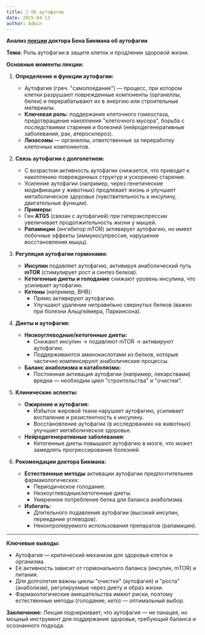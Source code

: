 ```yaml
---
title: 📰 Об аутофагии
date: 2025-04-13
author: Admin
---
```

**Анализ [лекции](https://youtu.be/Er1MVXUOJh8?si=0OxorpFtHTSysFQG) доктора Бена Бикмана об аутофагии**  

**Тема:** Роль аутофагии в защите клеток и продлении здоровой жизни.  

**Основные моменты лекции:**  
1. **Определение и функции аутофагии:**  
   - Аутофагия (греч. "самопоедание") — процесс, при котором клетки разрушают поврежденные компоненты (органеллы, белки) и перерабатывают их в энергию или строительные материалы.  
   - **Ключевая роль:** поддержание клеточного гомеостаза, предотвращение накопления "клеточного мусора", борьба с последствиями старения и болезней (нейродегенеративные заболевания, рак, атеросклероз).  
   - **Лизосомы** — органеллы, ответственные за переработку клеточных компонентов.  

2. **Связь аутофагии с долголетием:**
	- С возрастом активность аутофагии снижается, что приводит к накоплению поврежденных структур и ускорению старения.  
	- Усиление аутофагии (например, через генетические модификации у животных) продлевает жизнь и улучшает метаболическое здоровье (чувствительность к инсулину, двигательные функции).  
	- **Примеры:**  
     - Ген **ATG5** (связан с аутофагией) при гиперэкспрессии увеличивает продолжительность жизни у мышей.  
     - **Рапамицин** (ингибитор mTOR) активирует аутофагию, но имеет побочные эффекты (иммуносупрессия, нарушение восстановления мышц).  

3. **Регуляция аутофагии гормонами:**  
   - **Инсулин** подавляет аутофагию, активируя анаболический путь **mTOR** (стимулирует рост и синтез белков).  
   - **Кетогенные диеты и голодание** снижают уровень инсулина, что усиливает аутофагию.  
   - **Кетоны** (например, BHB):  
     - Прямо активируют аутофагию.  
     - Улучшают удаление неправильно свернутых белков (важно при болезни Альцгеймера, Паркинсона).  

4. **Диеты и аутофагия:**  
   - **Низкоуглеводные/кетогенные диеты:**  
     - Снижают инсулин → подавляют mTOR → активируют аутофагию.  
     - Поддерживаются аминокислотами из белков, которые частично компенсируют анаболические процессы.  
   - **Баланс анаболизма и катаболизма:**  
     - Постоянная активация аутофагии (например, лекарствами) вредна — необходим цикл "строительства" и "очистки".  

5. **Клинические аспекты:**  
   - **Ожирение и аутофагия:**  
     - Избыток жировой ткани нарушает аутофагию, усиливает воспаление и резистентность к инсулину.  
     - Восстановление аутофагии (в исследованиях на животных) улучшает метаболическое здоровье.  
   - **Нейродегенеративные заболевания:**  
     - Кетогенные диеты повышают аутофагию в мозге, что может замедлять прогрессирование болезней.  

6. **Рекомендации доктора Бикмана:**  
   - **Естественные методы** активации аутофагии предпочтительнее фармакологических:  
     - Периодическое голодание.  
     - Низкоуглеводные/кетогенные диеты.  
     - Умеренное потребление белка для баланса анаболизма.  
   - **Избегать:**  
     - Длительного подавления аутофагии (высокий инсулин, переедание углеводов).  
     - Неконтролируемого использования препаратов (рапамицин).  

---

**Ключевые выводы:**  
- Аутофагия — критический механизм для здоровья клеток и организма.  
- Её активность зависит от гормонального баланса (инсулин, mTOR) и питания.  
- Для долголетия важны циклы "очистки" (аутофагия) и "роста" (анаболизм), регулируемые через диету и образ жизни.  
- Фармакологические вмешательства имеют риски, поэтому естественные методы (голодание, кето) — оптимальный выбор.  

**Заключение:** Лекция подчеркивает, что аутофагия — не панацея, но мощный инструмент для поддержания здоровья, требующий баланса и осознанного подхода.